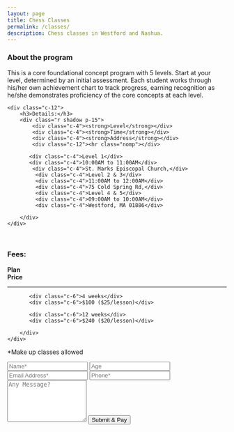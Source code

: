 ```yaml
---
layout: page
title: Chess Classes
permalink: /classes/
description: Chess classes in Westford and Nashua.
---
```


<div class="r">
    <div class="c-12">
        <h3>About the program</h3>
        <p>This is a core foundational concept program with 5 levels. Start at your level, determined by an initial assessment. Each student works through his/her own achievement chart to track progress, earning recognition as he/she demonstrates proficiency of the core concepts at each level.</p>
    </div>
    
    <div class="c-12">
        <h3>Details:</h3>
        <div class="r shadow p-15">
            <div class="c-4"><strong>Level</strong></div>
            <div class="c-4"><strong>Time</strong></div>
            <div class="c-4"><strong>Address</strong></div>
            <div class="c-12"><hr class="nomp"></div>
            
           <div class="c-4">Level 1</div>
           <div class="c-4">10:00AM to 11:00AM</div>
            <div class="c-4">St. Marks Episcopal Church,</div>
             <div class="c-4">Level 2 & 3</div>
             <div class="c-4">11:00AM to 12:00AM</div>
             <div class="c-4">75 Cold Spring Rd,</div>
             <div class="c-4">Level 4 & 5</div>
             <div class="c-4">09:00AM to 10:00AM</div>
             <div class="c-4">Westford, MA 01886</div>
            
        </div>
    </div>    

</div>
<br>
<div class="r">
    <div class="c-12">
        <h3>Fees:</h3>
        <div class="r shadow p-15">
            <div class="c-6"><strong>Plan</strong></div>
            <div class="c-6"><strong>Price</strong></div>
            <div class="c-12"><hr class="nomp"></div>
            
           <div class="c-6">4 weeks</div>
           <div class="c-6">$100 ($25/lesson)</div>
            
           <div class="c-6">12 weeks</div>
           <div class="c-6">$240 ($20/lesson)</div>

        </div>
    </div>    
</div>
<div class="r">
<div class="c-12">
    <p>*Make up classes allowed</p>
</div>
</div>


<div>
 <script type="text/javascript">var submitted=false;</script>
 <iframe name="hidden_iframe" id="hidden_iframe" style="display:none;" onload="if(submitted)  {window.location='http://inapurichessworld.com/class-payment/';}"></iframe>
<form class="wj-contact rev" action="https://docs.google.com/forms/d/e/1FAIpQLSdcSssxNGawh2x_YRzovXPNh0e4U7Vyj6kYQDuwtpHrFlTNzQ/formResponse" method="POST" target="hidden_iframe" 
onsubmit="submitted=true;">
<input type="text" name="entry.2005620554" placeholder="Name*" class="input shadow" required>
<input type="number" name="entry.456148767" placeholder="Age" class="input shadow">
<!-- <textarea type="text" name="entry.1065046570" rows="5" placeholder="School Address" class="input shadow"></textarea> -->
<input type="email" name="entry.1079944046" placeholder="Email Address*" class="input shadow" required>
<input type="text" name="entry.904361406" placeholder="Phone*" class="input shadow" required>
<input type="hidden" name="entry.689397432" placeholder="Time Slot - Ex: Mon - 5:30pm" class="input shadow" required value="NA">
<textarea type="text" name="entry.2099269038" rows="6" placeholder="Any Message?" class="input shadow"></textarea>
<input type="hidden" name="_next" value="{{site.url}}/payment/#go-here">
<input class="cards btn" type="submit" value="Submit & Pay">
</form>
</div>
